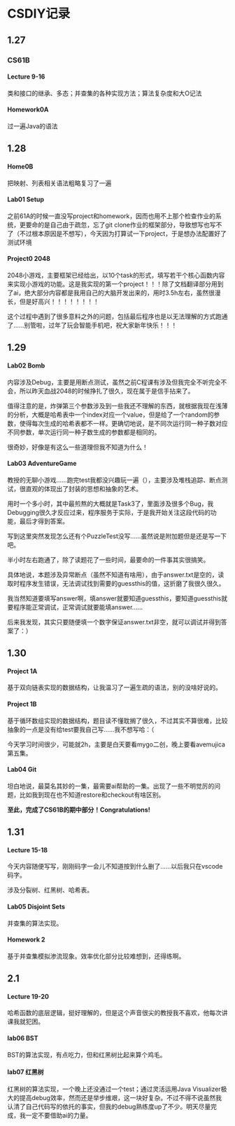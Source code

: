# CSDIY记录
## 1.27
### CS61B 
####  Lecture 9-16
类和接口的继承、多态；并查集的各种实现方法；算法复杂度和大O记法
#### Homework0A
过一遍Java的语法
## 1.28
#### Home0B
把映射、列表相关语法粗略复习了一遍
#### Lab01 Setup
之前61A的时候一直没写project和homework，因而也用不上那个检查作业的系统，更要命的是自己由于疏忽，忘了git clone作业的框架部分，导致想写也写不了（不过根本原因是不想写），今天因为打算试一下project，于是想办法配置好了测试环境
####  Project0 2048
2048小游戏，主要框架已经给出，以10个task的形式，填写若干个核心函数内容来实现小游戏的功能。这是我实现的第一个project！！！除了文档翻译部分用到了ai，绝大部分内容都是我用自己的大脑开发出来的，用时3.5h左右，虽然很漫长，但是好高兴！！！！！！！！

这个过程中遇到了很多意料之外的问题，包括最后程序也是以无法理解的方式跑通了……别管啦，过年了玩会智能手机吧，祝大家新年快乐！！！
## 1.29
#### Lab02 Bomb
内容涉及Debug，主要是用断点测试，虽然之前C程课有涉及但我完全不听完全不会，所以昨天血战2048的时候挣扎了很久，现在属于是信手拈来了。

值得注意的是，炸弹第三个参数涉及到一些我还不理解的东西，就根据我现在浅薄的分析，大概是哈希表中一个index对应一个value，但是给了一个random的参数，使得每次生成的哈希表都不一样。更确切地说，是不同次运行同一种子数对应不同参数，单次运行同一种子数生成的参数都是相同的。

很奇妙，好像是有这么一些道理但我不知道为什么！
#### Lab03 AdventureGame
教授的无聊小游戏……跑完test我都没兴趣玩一遍（），主要涉及堆栈追踪、断点测试，很直观的体现出了封装的思想和抽象的艺术。

用时一个多小时，其中最煎熬的大概就是Task3了，里面涉及很多个Bug，我Debugging很久才反应过来，程序服务于实际，于是我开始关注这段代码的功能，最后才得到答案。

写到这里突然发现怎么还有个PuzzleTest没写……虽然说是附加题但是还是写一下吧。

半小时左右跑通了，除了读题花了一些时间，最要命的一件事其实很搞笑。

具体地说，本题涉及异常断点（虽然不知道有啥用），由于answer.txt是空的，读取时程序发生错误，无法调试找到需要的guessthis的值，这折磨了我很久很久。

我当然知道要填写answer啊，填answer就要知道guessthis，要知道guessthis就要程序能正常调试，正常调试就要能填answer……

后来我发现，其实只要随便填一个数字保证answer.txt非空，就可以调试并得到答案了：）

## 1.30
#### Project 1A
基于双向链表实现的数据结构，让我温习了一遍生疏的语法，别的没啥好说的。
#### Project 1B
基于循环数组实现的数据结构，题目读不懂耽搁了很久，不过其实不算很难，比较抽象的一点是没有给test要我自己写……我不想写哈：（

今天学习时间很少，可能就2h，主要是白天要看mygo二创，晚上要看avemujica第五集。
#### Lab04 Git
坦白地说，最莫名其妙的一集，最需要ai帮助的一集。出现了一些不明觉厉的问题，比如我到现在也不知道restore和checkout有啥区别。

**至此，完成了CS61B的期中部分！Congratulations!**

## 1.31
#### Lecture 15-18
今天内容随便写写，刚刚码字一会儿不知道按到什么删了……以后我只在vscode码字。

涉及分裂树、红黑树、哈希表。
#### Lab05 Disjoint Sets
并查集的算法实现。
#### Homework 2
基于并查集模拟渗流现象。效率优化部分比较难想到，还得练啊。

## 2.1
#### Lecture 19-20
哈希函数的底层逻辑，挺好理解的，但是这个声音很尖的教授我不喜欢，他每次讲课我就犯困。
#### lab06 BST
BST的算法实现，有点吃力，但和红黑树比起来算个鸡毛。
#### lab07 红黑树
红黑树的算法实现，一个晚上还没通过一个test；通过灵活运用Java Visualizer极大的提高debug效率，然而还是举步维艰，这一块好复杂。不过不得不说虽然我认清了自己代码写的依托的事实，但我的debug熟练度up了不少。明天尽量完成，我一定不要借助ai的力量。